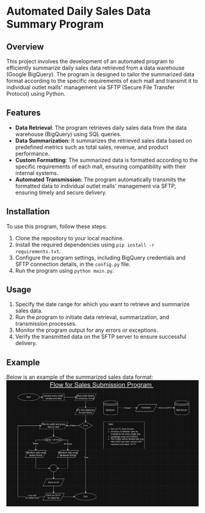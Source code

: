 # Automated Daily Sales Data Summary Program

## Overview
This project involves the development of an automated program to efficiently summarize daily sales data retrieved from a data warehouse (Google BigQuery). The program is designed to tailor the summarized data format according to the specific requirements of each mall and transmit it to individual outlet malls' management via SFTP (Secure File Transfer Protocol) using Python.

## Features
- **Data Retrieval**: The program retrieves daily sales data from the data warehouse (BigQuery) using SQL queries.
- **Data Summarization**: It summarizes the retrieved sales data based on predefined metrics such as total sales, revenue, and product performance.
- **Custom Formatting**: The summarized data is formatted according to the specific requirements of each mall, ensuring compatibility with their internal systems.
- **Automated Transmission**: The program automatically transmits the formatted data to individual outlet malls' management via SFTP, ensuring timely and secure delivery.

## Installation
To use this program, follow these steps:
1. Clone the repository to your local machine.
2. Install the required dependencies using `pip install -r requirements.txt`.
3. Configure the program settings, including BigQuery credentials and SFTP connection details, in the `config.py` file.
4. Run the program using `python main.py`.

## Usage
1. Specify the date range for which you want to retrieve and summarize sales data.
2. Run the program to initiate data retrieval, summarization, and transmission processes.
3. Monitor the program output for any errors or exceptions.
4. Verify the transmitted data on the SFTP server to ensure successful delivery.

## Example
Below is an example of the summarized sales data format:
![Program Flow](https://github.com/Azeemshah99/Sales_Mall_Submission/blob/main/Flow_Sales_Submission.png)
